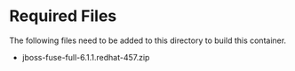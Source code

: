 # Required Files
The following files need to be added to this directory to build this container.
 - jboss-fuse-full-6.1.1.redhat-457.zip 
